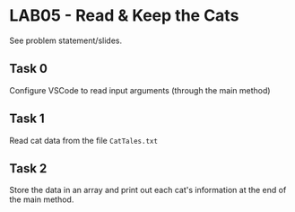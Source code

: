 # LAB05 - Read & Keep the Cats

See problem statement/slides.

## Task 0
Configure VSCode to read input arguments (through the main method)

## Task 1
Read cat data from the file `CatTales.txt`

## Task 2
Store the data in an array and print out each cat's information at the end of the main method.
